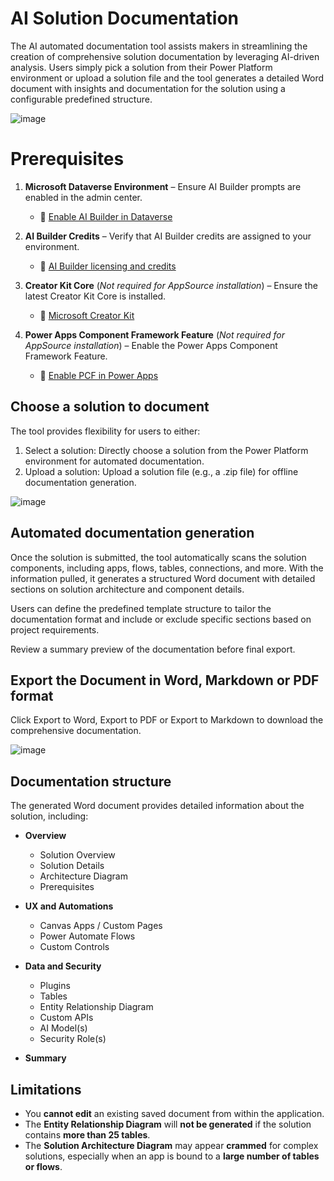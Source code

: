 # AI Solution Documentation

The AI automated documentation tool assists makers in streamlining the creation of comprehensive solution documentation by leveraging AI-driven analysis. Users simply pick a solution from their Power Platform environment or upload a solution file and the tool generates a detailed Word document with insights and documentation for the solution using a configurable predefined structure.

![image](https://github.com/user-attachments/assets/3ae71f5a-6da4-407b-856e-033a42bbb3b5)

# Prerequisites

1. **Microsoft Dataverse Environment** – Ensure AI Builder prompts are enabled in the admin center.  
   - 📌 [Enable AI Builder in Dataverse](https://learn.microsoft.com/en-us/ai-builder/administrator-settings)  

2. **AI Builder Credits** – Verify that AI Builder credits are assigned to your environment.  
   - 📌 [AI Builder licensing and credits](https://learn.microsoft.com/en-us/ai-builder/licensing)  

3. **Creator Kit Core** (*Not required for AppSource installation*) – Ensure the latest Creator Kit Core is installed.  
   - 📌 [Microsoft Creator Kit](https://learn.microsoft.com/en-us/power-platform/guidance/creator-kit/)  

4. **Power Apps Component Framework Feature** (*Not required for AppSource installation*) – Enable the Power Apps Component Framework Feature.  
   - 📌 [Enable PCF in Power Apps](https://learn.microsoft.com/en-us/powerapps/developer/component-framework/implementing-controls-using-powerapps-component-framework)  


## Choose a solution to document

The tool provides flexibility for users to either:
1. Select a solution: Directly choose a solution from the Power Platform environment for automated documentation.
1. Upload a solution: Upload a solution file (e.g., a .zip file) for offline documentation generation.

![image](https://github.com/user-attachments/assets/81535961-134a-4415-b9f4-5877d797192a)

## Automated documentation generation

Once the solution is submitted, the tool automatically scans the solution components, including apps, flows, tables, connections, and more. With the information pulled, it generates a structured Word document with detailed sections on solution architecture and component details.

Users can define the predefined template structure to tailor the documentation format and include or exclude specific sections based on project requirements.

Review a summary preview of the documentation before final export.

## Export the Document in Word, Markdown or PDF format

Click Export to Word, Export to PDF or Export to Markdown to download the comprehensive documentation.

![image](https://github.com/user-attachments/assets/463ba40d-de57-47e5-baa1-8290b4e7bbb7)

## Documentation structure

The generated Word document provides detailed information about the solution, including:

- **Overview**
  - Solution Overview
  - Solution Details
  - Architecture Diagram
  - Prerequisites

- **UX and Automations**
  - Canvas Apps / Custom Pages
  - Power Automate Flows
  - Custom Controls

- **Data and Security**
  - Plugins
  - Tables
  - Entity Relationship Diagram
  - Custom APIs
  - AI Model(s)
  - Security Role(s)

- **Summary**

## Limitations

- You **cannot edit** an existing saved document from within the application.
- The **Entity Relationship Diagram** will **not be generated** if the solution contains **more than 25 tables**.
- The **Solution Architecture Diagram** may appear **crammed** for complex solutions, especially when an app is bound to a **large number of tables or flows**.

